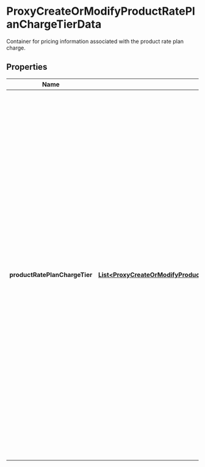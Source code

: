 

# ProxyCreateOrModifyProductRatePlanChargeTierData

Container for pricing information associated with the product rate plan charge. 

## Properties

| Name | Type | Description | Notes |
|------------ | ------------- | ------------- | -------------|
|**productRatePlanChargeTier** | [**List&lt;ProxyCreateOrModifyProductRatePlanChargeTierDataProductRatePlanChargeTierInner&gt;**](ProxyCreateOrModifyProductRatePlanChargeTierDataProductRatePlanChargeTierInner.md) | Array of product rate plan charge tiers.  You should specify all relevant fields of all tiers, including pricing information for each currency.  For each currency, ensure that the tiers appear in ascending order of &#x60;StartingUnit&#x60;.  For example:  &#x60;&#x60;&#x60; [   {     \&quot;StartingUnit\&quot;: \&quot;1\&quot;,     \&quot;EndingUnit\&quot;: \&quot;150\&quot;,     \&quot;Currency\&quot;: \&quot;USD\&quot;,     \&quot;Price\&quot;: 1.95,     \&quot;PriceFormat\&quot;: \&quot;Per Unit\&quot;   },   {     \&quot;StartingUnit\&quot;: \&quot;151\&quot;,     \&quot;EndingUnit\&quot;: \&quot;300\&quot;,     \&quot;Currency\&quot;: \&quot;USD\&quot;,     \&quot;Price\&quot;: 1.45,     \&quot;PriceFormat\&quot;: \&quot;Per Unit\&quot;   },   {     \&quot;StartingUnit\&quot;: \&quot;1\&quot;,     \&quot;EndingUnit\&quot;: \&quot;150\&quot;,     \&quot;Currency\&quot;: \&quot;EUR\&quot;,     \&quot;Price\&quot;: 1.75,     \&quot;PriceFormat\&quot;: \&quot;Per Unit\&quot;   },   {     \&quot;StartingUnit\&quot;: \&quot;151\&quot;,     \&quot;EndingUnit\&quot;: \&quot;300\&quot;,     \&quot;Currency\&quot;: \&quot;EUR\&quot;,     \&quot;Price\&quot;: 1.30,     \&quot;PriceFormat\&quot;: \&quot;Per Unit\&quot;   } ] &#x60;&#x60;&#x60;  |  [optional] |



